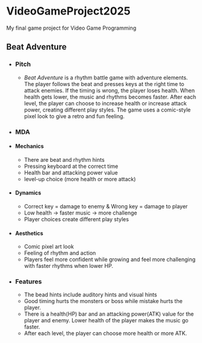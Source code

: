 # VideoGameProject2025
My final game project for Video Game Programming

## Beat Adventure
- ### Pitch
  - *Beat Adventure* is a rhythm battle game with adventure elements. The player follows the beat and presses keys at the right time to attack enemies. If the timing is wrong, the player loses health. When health gets lower, the music and rhythms becomes faster. After each level, the player can choose to increase health or increase attack power, creating different play styles. The game uses a comic-style pixel look to give a retro and fun feeling.

- ### MDA
- #### **Mechanics**
  - There are beat and rhythm hints 
  - Pressing keyboard at the correct time
  - Health bar and attacking power value
  - level-up choice (more health or more attack)  

- #### **Dynamics** 
  - Correct key = damage to enemy & Wrong key = damage to player  
  - Low health → faster music → more challenge  
  - Player choices create different play styles  

- #### **Aesthetics** 
  - Comic pixel art look  
  - Feeling of rhythm and action  
  - Players feel more confident while growing and feel more challenging with faster rhythms when lower HP.

- ### Features
  - The bead hints include auditory hints and visual hints
  - Good timing hurts the monsters or boss while mistake hurts the player.
  - There is a health(HP) bar and an attacking power(ATK) value for the player and enemy. Lower health of the player makes the music go faster.
  - After each level, the player can choose more health or more ATK.
